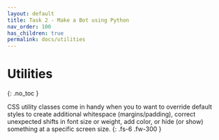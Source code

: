 ```yaml
---
layout: default
title: Task 2 - Make a Bot using Python
nav_order: 100
has_children: true
permalink: docs/utilities
---
```


# Utilities
{: .no_toc }

CSS utility classes come in handy when you to want to override default styles to create additional whitespace (margins/padding), correct unexpected shifts in font size or weight, add color, or hide (or show) something at a specific screen size.
{: .fs-6 .fw-300 }
